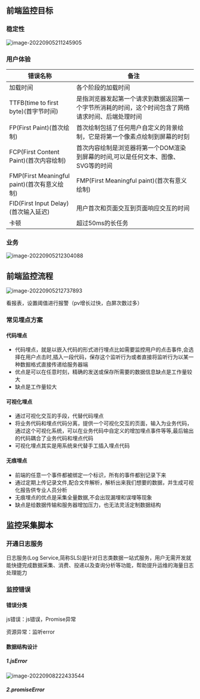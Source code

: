 ## 前端监控目标

### 稳定性

![image-20220905211245905](https://femarkdownpicture.oss-cn-qingdao.aliyuncs.com/imgsimage-20220905211245905.png)

### 用户体验

| 错误名称                                    | 备注                                                         |
| ------------------------------------------- | ------------------------------------------------------------ |
| 加载时间                                    | 各个阶段的加载时间                                           |
| TTFB(time to first byte)(首字节时间)        | 是指浏览器发起第一个请求到数据返回第一个字节所消耗的时间，这个时间包含了网络请求时间、后端处理时间 |
| FP(First Paint)(首次绘制)                   | 首次绘制包括了任何用户自定义的背景绘制，它是将第一个像素点绘制到屏幕的时刻 |
| FCP(First Content Paint)(首次内容绘制)      | 首次内容绘制是浏览器将第一个DOM渲染到屏幕的时间,可以是任何文本、图像、SVG等的时间 |
| FMP(First Meaningful paint)(首次有意义绘制) | FMP(First Meaningful paint)(首次有意义绘制)                  |
| FID(First Input Delay)(首次输入延迟)        | 用户首次和页面交互到页面响应交互的时间                       |
| 卡顿                                        | 超过50ms的长任务                                             |

### 业务

![image-20220905212304088](https://femarkdownpicture.oss-cn-qingdao.aliyuncs.com/imgsimage-20220905212304088.png)

## 前端监控流程



![image-20220905212737893](https://femarkdownpicture.oss-cn-qingdao.aliyuncs.com/imgsimage-20220905212737893.png)

看报表，设置阈值进行报警（pv增长过快，白屏次数过多）

### 常见埋点方案

#### 代码埋点

- 代码埋点，就是以嵌入代码的形式进行埋点比如需要监控用户的点击事件,会选择在用户点击时,插入一段代码，保存这个监听行为或者直接将监听行为以某一种数掘格式直接传递给服务器端
- 优点是可以在任意时刻，精确的发送或保存所需要的数据信息缺点是工作量较大
- 缺点是工作量较大

#### 可视化埋点

- 通过可视化交互的手段，代替代码埋点
- 将业务代码和埋点代码分离，提供一个可视化交互的页面，输入为业务代码，通过这个可视化系统，可以在业务代码中自定义的增加埋点事件等等,最后输出的代码耦合了业务代码和埋点代码
- 可视化埋点其实是用系统来代替手工插入埋点代码

#### 无痕埋点

- 前端的任意一个事件都被绑定一个标识，所有的事件都别记录下来
- 通过定期上传记录文件,配合文件解析，解析出来我们想要的数据，并生成可视化报告供专业人员分析
- 无痕埋点的优点是采集全量数据,不会出现漏埋和误埋等现象
- 缺点是给数据传输和服务器增加压力，也无法灵活定制数据结构

## 监控采集脚本

### 开通日志服务

日志服务(Log Service,简称SLS)是针对日志类数据一站式服务，用户无需开发就能快捷完成数据采集、消费、投递以及查询分析等功能，帮助提升运维的海量日志处理能力

### 监控错误

#### 错误分类

js错误：js错误，Promise异常

资源异常：监听error

#### 数据结构设计

##### 1.jsError

![image-20220908222433544](https://femarkdownpicture.oss-cn-qingdao.aliyuncs.com/Imgs/image-20220908222433544.png)

##### 2.promiseError

